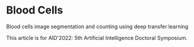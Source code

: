 # Blood Cells

Blood cells image segmentation and counting using
deep transfer learning

This article is for AID'2022: 5th Artificial Intelligence Doctoral Symposium.
